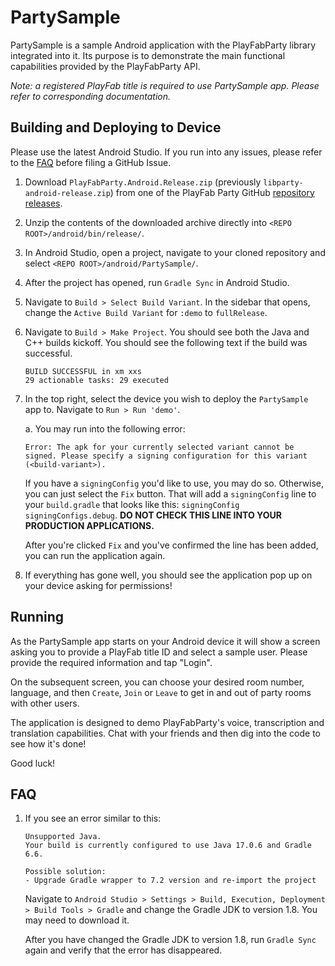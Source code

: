 # PartySample

PartySample is a sample Android application with the PlayFabParty library integrated into it. Its purpose is to demonstrate the main functional capabilities provided by the PlayFabParty API.

_Note: a registered PlayFab title is required to use PartySample app. Please refer to corresponding documentation._

## Building and Deploying to Device
Please use the latest Android Studio. If you run into any issues, please refer to the [FAQ](#faq) before filing a GitHub Issue.

1. Download `PlayFabParty.Android.Release.zip` (previously `libparty-android-release.zip`) from one of the PlayFab Party GitHub [repository releases](https://github.com/PlayFab/PlayFabParty/releases).
2. Unzip the contents of the downloaded archive directly into `<REPO ROOT>/android/bin/release/`.
3. In Android Studio, open a project, navigate to your cloned repository and select `<REPO ROOT>/android/PartySample/`.
4. After the project has opened, run `Gradle Sync` in Android Studio.
5. Navigate to `Build > Select Build Variant`. In the sidebar that opens, change the `Active Build Variant` for `:demo` to `fullRelease`.
6. Navigate to `Build > Make Project`. You should see both the Java and C++ builds kickoff. You should see the following text if the build was successful.
    ```
    BUILD SUCCESSFUL in xm xxs
    29 actionable tasks: 29 executed
    ```
7. In the top right, select the device you wish to deploy the `PartySample` app to. Navigate to `Run > Run 'demo'`.

    a. You may run into the following error:
    ```
    Error: The apk for your currently selected variant cannot be signed. Please specify a signing configuration for this variant (<build-variant>).
    ```
    If you have a `signingConfig` you'd like to use, you may do so. Otherwise, you can just select the `Fix` button. That will add a `signingConfig` line to your `build.gradle` that looks like this: `signingConfig signingConfigs.debug`. **DO NOT CHECK THIS LINE INTO YOUR PRODUCTION APPLICATIONS.**

    After you're clicked `Fix` and you've confirmed the line has been added, you can run the application again.
5. If everything has gone well, you should see the application pop up on your device asking for permissions!

## Running
As the PartySample app starts on your Android device it will show a screen asking you to provide a PlayFab title ID and select a sample user. Please provide the required information and tap "Login".

On the subsequent screen, you can choose your desired room number, language, and then `Create`, `Join` or `Leave` to get in and out of party rooms with other users.

The application is designed to demo PlayFabParty's voice, transcription and translation capabilities. Chat with your friends and then dig into the code to see how it's done!

Good luck!

## FAQ
1. If you see an error similar to this:

    ```
    Unsupported Java. 
    Your build is currently configured to use Java 17.0.6 and Gradle 6.6.

    Possible solution:
    - Upgrade Gradle wrapper to 7.2 version and re-import the project
    ```

    Navigate to `Android Studio > Settings > Build, Execution, Deployment > Build Tools > Gradle` and change the Gradle JDK to version 1.8. You may need to download it.

    After you have changed the Gradle JDK to version 1.8, run `Gradle Sync` again and verify that the error has disappeared.

